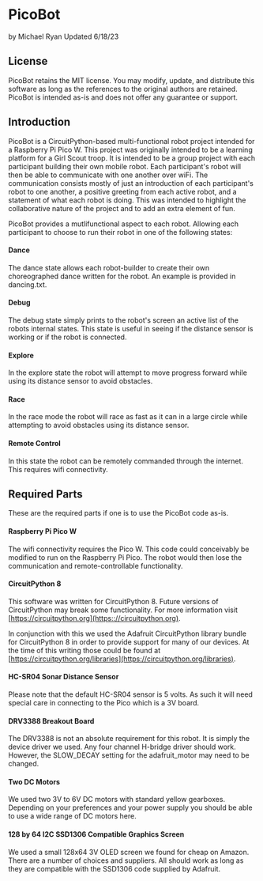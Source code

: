 # PicoBot
by Michael Ryan 
Updated 6/18/23

## License

PicoBot retains the MIT license.  You may modify, update, and distribute this software as long as the references to the original authors are retained.  PicoBot is intended as-is and does not offer any guarantee or support. 

## Introduction

PicoBot is a CircuitPython-based multi-functional robot project intended for a Raspberry Pi Pico W.  This project was originally intended to be a learning platform for a Girl Scout troop.  It is intended to be a group project with each participant building their own mobile robot.  Each participant's robot will then be able to communicate with one another over wiFi.  The communication consists mostly of just an introduction of each participant's robot to one another, a positive greeting from each active robot, and a statement of what each robot is doing.  This was intended to highlight the collaborative nature of the project and to add an extra element of fun.  

PicoBot provides a mutlifunctional aspect to each robot.  Allowing each participant to choose to run their robot in one of the following states:

#### **Dance**
The dance state allows each robot-builder to create their own choreographed dance written for the robot.  An example is provided in dancing.txt.

#### **Debug**
The debug state simply prints to the robot's screen an active list of the robots internal states.  This state is useful in seeing if the distance sensor is working or if the robot is connected.

#### **Explore**
In the explore state the robot will attempt to move progress forward while using its distance sensor to avoid obstacles.

#### **Race**
In the race mode the robot will race as fast as it can in a large circle while attempting to avoid obstacles using its distance sensor.

#### **Remote Control**
In this state the robot can be remotely commanded through the internet.  This requires wifi connectivity.

## Required Parts

These are the required parts if one is to use the PicoBot code as-is.  

#### **Raspberry Pi Pico W**

The wifi connectivity requires the Pico W.  This code could conceivably be modified to run on the Raspberry Pi Pico.  The robot would then lose the communication and remote-controllable functionality.

#### **CircuitPython 8**

This software was written for CircuitPython 8.  Future versions of CircuitPython may break some functionality.  For more information visit [https://circuitpython.org](https:://circuitpython.org).  

In conjunction with this we used the Adafruit CircuitPython library bundle for CircuitPython 8 in order to provide support for many of our devices.  At the time of this writing those could be found at [https://circuitpython.org/libraries](https://circuitpython.org/libraries).

#### **HC-SR04 Sonar Distance Sensor**

Please note that the default HC-SR04 sensor is 5 volts.  As such it will need special care in connecting to the Pico which is a 3V board.

#### **DRV3388 Breakout Board**

The DRV3388 is not an absolute requirement for this robot.  It is simply the device driver we used.  Any four channel H-bridge driver should work.  However, the SLOW_DECAY setting for the adafruit_motor may need to be changed.

#### **Two DC Motors**

We used two 3V to 6V DC motors with standard yellow gearboxes.  Depending on your preferences and your power supply you should be able to use a wide range of DC motors here.

#### **128 by 64 I2C SSD1306 Compatible Graphics Screen**

We used a small 128x64 3V OLED screen we found for cheap on Amazon.  There are a number of choices and suppliers.  All should work as long as they are compatible with the SSD1306 code supplied by Adafruit.




